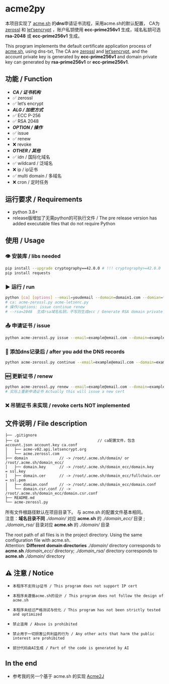 # acme2py
本项目实现了 [acme.sh](https://github.com/acmesh-official/acme.sh) 的**dns**申请证书流程，采用acme.sh的默认配置，
CA为 [zerossl](https://zerossl.com) 和 [let‘sencrypt](https://letsencrypt.org/) ，账户私钥使用 **ecc-prime256v1** 生成，域名私钥可选 **rsa-2048** 或 **ecc-prime256v1**  生成。


This program implements the default certificate application process of [acme.sh](https://github.com/acmesh-official/acme.sh), using dns-txt,
The CA are [zerossl](https://zerossl.com) and  [let‘sencrypt](https://letsencrypt.org/), and the account private key is generated by **ecc-prime256v1** and domain private key can generated by **rsa-prime256v1** or **ecc-prime256v1**. 

## 功能 / Function
* _**CA / 证书机构**_
* ✅ zerossl
* ✅ let‘s encrypt
* _**ALG / 加密方式**_
* ✅ ECC P-256
* ✅ RSA 2048
* _**OPTION / 操作**_
* ✅ issue
* ✅ renew
* ❌ revoke
* _**OTHER / 其他**_
* ✅ idn / 国际化域名
* ✅ wildcard / 泛域名
* ❌ ip / ip证书
* ✅ multi domain / 多域名
* ❌ cron / 定时任务




## 运行要求 / Requirements
* python 3.8+
* release版增加了无需python的可执行文件 / The pre release version has added executable files that do not require Python

## 使用 / Usage

### 👁 安装库 / libs needed
````bash
pip install --upgrade cryptography==42.0.0 # !!! cryptography>=42.0.0
pip install requests
````
### ▶️ 运行 / run
````bash
python [ca] [options] --email=youdemail --domain=domain1.com --domian=*.domain1.com --domain=domain2 ... [--rsa=2048]
# ca: acme-zerossl.py acme-letsenc.py
# 操作/options: issue continue renew
# --rsa=2048  生成rsa域名私钥，不写则生成ecc / Generate RSA domain private key, if not written, generate ECC
````

### 📤 申请证书 / issue
````bash
python acme-zerossl.py issue --email=example@email.com --domain=example.com --domian=*.example.com 
````

### 📝 添加dns记录后 / after you add the DNS records
````bash
python acme-zerossl.py continue --email=example@email.com --domain=example.com --domian=*.example.com 
````

### 🆕 更新证书 / renew
````bash
python acme-zerossl.py renew --email=example@email.com --domain=example.com --domian=*.example.com 
# 实际上重新申请证书 Actually this will issue a new cert
````
### ❌ 吊销证书 未实现 / revoke certs NOT implemented



## 文件说明 / File description

```
├── .gitignore                              
├── ca                                   // ca配置文件，包含 account.json account.key ca.conf
│   ├── acme-v02.api.letsencrypt.org                 
│   └── acme.zerossl.com                           
├── domain              // -> /root/.acme.sh/domain/ or /root/.acme.sh/domain_ecc/     
│   ├── domain.key      // -> /root/.acme.sh/domain_ecc/domain.key      = ssl.key
│   ├── domain.cer      // -> /root/.acme.sh/domain_ecc/fullchain.cer   = ssl.pem           
│   ├── domian.conf     // -> /root/.acme.sh/domain_ecc/domain.conf              
│   └── domain.csr.conf // -> /root/.acme.sh/domain_ecc/domain.csr.conf
├── README.md                   
└── acme-zerossl.py
```
所有文件根路径默认在项目目录下。
与 acme.sh 的配置文件基本相同。<br>
注意：**域名目录不同** _./domain/_ 对应 **acme.sh** 的 _./domain_ecc/_ 目录 ; _./domain_rsa/_ 目录对应 **acme.sh** 的 _./domain/_ 目录

The root path of all files is in the project directory.
Using the same configuration file with acme.sh.<br>
Attention: **Different domain directories** _./domain/_ directory corresponds to **acme.sh**  _/domain_ecc/_ directory; _./domain_rsa/_ directory corresponds to **acme.sh**  _./domain/_ directory



## ⚠ 注意 / Notice
*     本程序不支持ip证书 / This program does not support IP cert
*     本程序未遵循acme.sh的设计 / This program does not follow the design of acme.sh
*     本程序未经过严格测试与优化 / This program has not been strictly tested and optimized
*     禁止滥用 / Abuse is prohibited
*     禁止用于一切损害公共利益的行为 / Any other acts that harm the public interest are prohibited
*     部分代码由AI生成 / Part of the code is generated by AI


## In the end
* 参考我的另一个基于 acme.sh 的实现 [Acme2J](https://github.com/ssldog-com/Acme2J)
